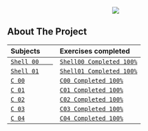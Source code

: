<p align="center">
  <img src="https://zupimages.net/up/22/37/5q09.png" />
</p>

<!-- ABOUT THE PROJECT -->
## About The Project

Subjects       |  Exercises completed
:------------------------|:-----------------------
[`Shell 00    `](https://github.com/BennieBickles/Piscine-42/blob/main/Shell-00/Shell-00_Sujet.pdf)        | [`Shell00 Completed 100%`](https://github.com/BennieBickles/Piscine-42/tree/main/Shell-00)
[`Shell 01`](https://github.com/BennieBickles/Piscine-42/blob/main/Shell-01/Shell-01_Sujet.pdf)  | [`Shell01 Completed 100%`](https://github.com/BennieBickles/Piscine-42/tree/main/Shell-01)
[`C 00`](https://github.com/BennieBickles/Piscine-42/blob/main/C00/C-00_Sujet.pdf) | [`C00 Completed 100%`](https://github.com/BennieBickles/Piscine-42/tree/main/C00)
[`C 01`](https://github.com/BennieBickles/Piscine-42/blob/main/C01/C-01_Sujet.pdf)     | [`C01 Completed 100%`](https://github.com/BennieBickles/Piscine-42/tree/main/C01)
[`C 02`](https://github.com/BennieBickles/Piscine-42/blob/main/C02/C-02_Sujet.pdf)  | [`C02 Completed 100%`](https://github.com/BennieBickles/Piscine-42/tree/main/C02)
[`C 03`](https://github.com/BennieBickles/Piscine-42/blob/main/C03/C-03_Sujet.pdf)   | [`C03 Completed 100%`](https://github.com/BennieBickles/Piscine-42/tree/main/C03)
[`C 04`](https://github.com/BennieBickles/Piscine-42/blob/main/C03/C-04_Sujet.pdf)   | [`C04 Completed 100%`](https://github.com/BennieBickles/Piscine-42/tree/main/C04)
